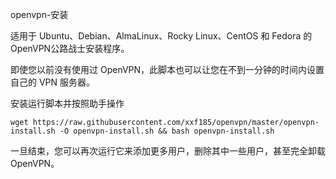 openvpn-安装

适用于 Ubuntu、Debian、AlmaLinux、Rocky Linux、CentOS 和 Fedora 的OpenVPN公路战士安装程序。

即使您以前没有使用过 OpenVPN，此脚本也可以让您在不到一分钟的时间内设置自己的 VPN 服务器。

安装运行脚本并按照助手操作

```
wget https://raw.githubusercontent.com/xxf185/openvpn/master/openvpn-install.sh -O openvpn-install.sh && bash openvpn-install.sh
```



一旦结束，您可以再次运行它来添加更多用户，删除其中一些用户，甚至完全卸载 OpenVPN。


